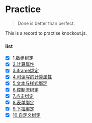 # Practice

> Done is better than perfect.

This is a record to practise knockout.js.

### list
- [x] [1.数组绑定](https://github.com/PyMonar/practice/tree/master/src/1-array)
- [x] [2.计算属性](https://github.com/PyMonar/practice/tree/master/src/2-computed)
- [x] [3.iframe绑定](https://github.com/PyMonar/practice/tree/master/src/3-iframe)
- [x] [4.可读写的计算属性](https://github.com/PyMonar/practice/tree/master/src/4-computed-rw)
- [x] [5.文本与样式绑定](https://github.com/PyMonar/practice/tree/master/src/5-bind-text-style)
- [x] [6.控制流绑定](https://github.com/PyMonar/practice/tree/master/src/6-control-flow)
- [x] [7.点击绑定](https://github.com/PyMonar/practice/tree/master/src/7-click)
- [x] [8.表单绑定](https://github.com/PyMonar/practice/tree/master/src/8-form-bind)
- [x] [9.下拉绑定](https://github.com/PyMonar/practice/tree/master/src/9-select)
- [x] [10.自定义绑定](https://github.com/PyMonar/practice/tree/master/src/10-custom-bind)